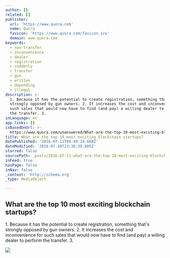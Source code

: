 ```yaml
---
author: []
related: []
publisher:
  url: 'https://www.quora.com'
  name: Quora
  favicon: 'https://www.quora.com/favicon.ico'
  domain: www.quora.com
keywords:
  - non-transfer
  - inconvenience
  - dealer
  - registration
  - suddenly
  - transfer
  - gun
  - written
  - depending
  - illegal
description: >-
  1. Because it has the potential to create registration, something that's
  strongly opposed by gun owners. 2. It increases the cost and inconvenience for
  such sales that would now have to find (and pay) a willing dealer to perform
  the transfer. 3.
inLanguage: en
app_links: []
isBasedOnUrl: >-
  https://www.quora.com/unanswered/What-are-the-top-10-most-exciting-blockchain-startups
title: What are the top 10 most exciting blockchain startups?
datePublished: '2016-07-11T04:49:14.668Z'
dateModified: '2016-07-10T23:36:39.885Z'
starred: false
sourcePath: _posts/2016-07-11-what-are-the-top-10-most-exciting-blockchain-startups.md
inFeed: true
hasPage: false
inNav: false
_context: 'http://schema.org'
_type: MediaObject

---
```

<article style=""><h1>What are the top 10 most exciting blockchain startups?</h1><p>1. Because it has the potential to create registration, something that's strongly opposed by gun owners. 2. It increases the cost and inconvenience for such sales that would now have to find (and pay) a willing dealer to perform the transfer. 3.</p><img src="https://qsf.ec.quoracdn.net/-images.new_grid.fb_share_default.pnge6dde9cfa6e03c43.png" /></article>